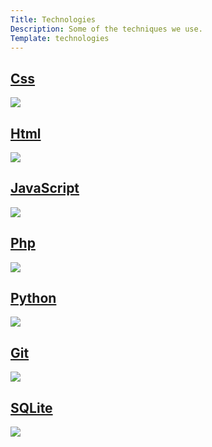 ```yaml
---
Title: Technologies
Description: Some of the techniques we use.
Template: technologies
---
```



<div class="techno-box first-left">
<a href="%base_url%?technology/css">
    <h2>Css</h2>
    <img src="%base_url%/assets/img/css.jpg">
</a>
</div>

<div class="techno-box first-right">
<a href="%base_url%?technology/html">
    <h2>Html</h2>
    <img src="%base_url%/assets/img/html.jpg">
</a>
</div>

<div class="techno-box second-left">
<a href="%base_url%?technology/javascript">
    <h2>JavaScript</h2>
    <img src="%base_url%/assets/img/js.jpg">
</a>
</div>

<div class="techno-box second-right">
<a href="%base_url%?technology/php">
    <h2>Php</h2>
    <img src="%base_url%/assets/img/php.jpg">
</a>
</div>

<div class="techno-box third">
<a href="%base_url%?technology/python">
    <h2>Python</h2>
    <img src="%base_url%/assets/img/python.jpg">
</a>
</div>

<div class="techno-box fourth-left">
<a href="%base_url%?technology/git">
    <h2>Git</h2>
    <img src="%base_url%/assets/img/git.jpg">
</a>
</div>

<div class="techno-box fourth-right">
<a href="%base_url%?technology/sqlite">
    <h2>SQLite</h2>
    <img src="%base_url%/assets/img/sqlite.jpg">
</a>
</div>